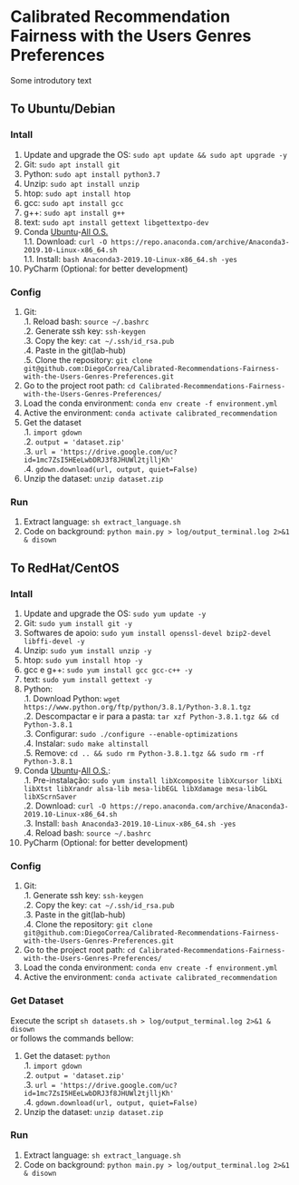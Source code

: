 # Calibrated Recommendation Fairness with the Users Genres Preferences  
Some introdutory text

## To Ubuntu/Debian  

### Intall
1. Update and upgrade the OS: `sudo apt update && sudo apt upgrade -y`  
1. Git: `sudo apt install git`  
1. Python: `sudo apt install python3.7` 
1. Unzip: `sudo apt install unzip`  
1. htop: `sudo apt install htop`  
1. gcc: `sudo apt install gcc`
1. g++: `sudo apt install g++`
1. text: `sudo apt install gettext libgettextpo-dev`
1. Conda [Ubuntu](https://www.digitalocean.com/community/tutorials/how-to-install-anaconda-on-ubuntu-18-04-quickstart)-[All O.S.](https://docs.anaconda.com/anaconda/install/linux/)  
1.1. Download: `curl -O https://repo.anaconda.com/archive/Anaconda3-2019.10-Linux-x86_64.sh`   
1.1. Install: `bash Anaconda3-2019.10-Linux-x86_64.sh -yes`  
1. PyCharm (Optional: for better development)  
  
### Config  
1. Git:  
.1. Reload bash: `source ~/.bashrc`  
.2. Generate ssh key: `ssh-keygen`  
.3. Copy the key: `cat ~/.ssh/id_rsa.pub`    
.4. Paste in the git(lab-hub)  
.5. Clone the repository: `git clone git@github.com:DiegoCorrea/Calibrated-Recommendations-Fairness-with-the-Users-Genres-Preferences.git`    
1. Go to the project root path: `cd Calibrated-Recommendations-Fairness-with-the-Users-Genres-Preferences/`  
1. Load the conda environment: `conda env create -f environment.yml`  
1. Active the environment: `conda activate calibrated_recommendation`  
1. Get the dataset  
.1. `import gdown`  
.2. `output = 'dataset.zip' `  
.3. `url = 'https://drive.google.com/uc?id=1mc7ZsI5HEeLwbDRJ3f8JHUWl2tjlljKh' `  
.4. `gdown.download(url, output, quiet=False) `  
6. Unzip the dataset: `unzip dataset.zip`
  
### Run  
1. Extract language: `sh extract_language.sh`
1. Code on background: `python main.py > log/output_terminal.log 2>&1 & disown`

## To RedHat/CentOS  

### Intall
1. Update and upgrade the OS: `sudo yum update -y`  
1. Git: `sudo yum install git -y`  
1. Softwares de apoio: `sudo yum install openssl-devel bzip2-devel libffi-devel -y` 
1. Unzip: `sudo yum install unzip -y`  
1. htop: `sudo yum install htop -y`  
1. gcc e g++: `sudo yum install gcc gcc-c++ -y`
1. text: `sudo yum install gettext -y`
1. Python:  
.1. Download Python: `wget https://www.python.org/ftp/python/3.8.1/Python-3.8.1.tgz`  
.2. Descompactar e ir para a pasta: `tar xzf Python-3.8.1.tgz && cd Python-3.8.1`  
.3. Configurar: `sudo ./configure --enable-optimizations`    
.4. Instalar: `sudo make altinstall`  
.5. Remove: `cd .. && sudo rm Python-3.8.1.tgz && sudo rm -rf Python-3.8.1`  
1. Conda [Ubuntu](https://www.digitalocean.com/community/tutorials/how-to-install-anaconda-on-ubuntu-18-04-quickstart)-[All O.S.](https://docs.anaconda.com/anaconda/install/linux/):  
.1. Pre-instalação: `sudo yum install libXcomposite libXcursor libXi libXtst libXrandr alsa-lib mesa-libEGL libXdamage mesa-libGL libXScrnSaver`    
.2. Download: `curl -O https://repo.anaconda.com/archive/Anaconda3-2019.10-Linux-x86_64.sh`   
.3. Install: `bash Anaconda3-2019.10-Linux-x86_64.sh -yes`  
.4. Reload bash: `source ~/.bashrc` 
1. PyCharm (Optional: for better development)  
  
### Config  
1. Git:   
.1. Generate ssh key: `ssh-keygen`  
.2. Copy the key: `cat ~/.ssh/id_rsa.pub`    
.3. Paste in the git(lab-hub)  
.4. Clone the repository: `git clone git@github.com:DiegoCorrea/Calibrated-Recommendations-Fairness-with-the-Users-Genres-Preferences.git`    
1. Go to the project root path: `cd Calibrated-Recommendations-Fairness-with-the-Users-Genres-Preferences/`  
1. Load the conda environment: `conda env create -f environment.yml`  
1. Active the environment: `conda activate calibrated_recommendation`  

### Get Dataset
Execute the script `sh datasets.sh > log/output_terminal.log 2>&1 & disown`   
or follows the commands bellow:
1. Get the dataset: `python`  
.1. `import gdown`  
.2. `output = 'dataset.zip' `  
.3. `url = 'https://drive.google.com/uc?id=1mc7ZsI5HEeLwbDRJ3f8JHUWl2tjlljKh' `  
.4. `gdown.download(url, output, quiet=False) `  
6. Unzip the dataset: `unzip dataset.zip`
  
### Run  
1. Extract language: `sh extract_language.sh`
1. Code on background: `python main.py > log/output_terminal.log 2>&1 & disown`    